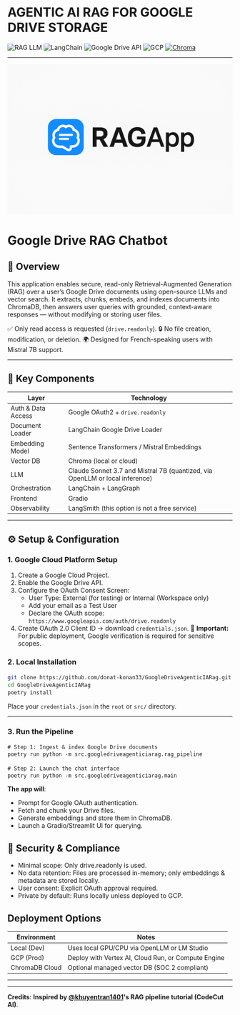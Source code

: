 # AGENTIC AI RAG FOR GOOGLE DRIVE STORAGE

![RAG LLM](https://img.shields.io/badge/RAG%20LLM-lightgrey?style=flat)
![LangChain](https://img.shields.io/badge/LangChain-4285F4?logo=google-cloud&logoColor=white&style=flat)
![Google Drive API](https://img.shields.io/badge/Google%20Drive%20API-4285F4?logo=googledrive&logoColor=white&style=flat)
![GCP](https://img.shields.io/badge/GCP--4285F4?logo=google-cloud&logoColor=white&style=flat)
[![Chroma](https://img.shields.io/badge/Chroma-1DB954?style=flat&logo=appveyor&logoColor=white)](https://www.trychroma.com)

---
![app logo](assets/images/RagApp.png)

# Google Drive RAG Chatbot

## 📌 **Overview**

This application enables secure, read-only Retrieval-Augmented Generation (RAG) over a user’s Google Drive documents using open-source LLMs and vector search.
It extracts, chunks, embeds, and indexes documents into ChromaDB, then answers user queries with grounded, context-aware responses — without modifying or storing user files.

✅ Only read access is requested (`drive.readonly`).
🔒 No file creation, modification, or deletion.
🌍 Designed for French-speaking users with Mistral 7B support.

---

## 🔧 Key Components

| Layer               | Technology |
|--------------------|------------|
| Auth & Data Access  | Google OAuth2 + `drive.readonly` |
| Document Loader     | LangChain Google Drive Loader |
| Embedding Model     | Sentence Transformers / Mistral Embeddings |
| Vector DB           | Chroma (local or cloud) |
| LLM                 | Claude Sonnet 3.7 and Mistral 7B (quantized, via OpenLLM or local inference) |
| Orchestration       | LangChain + LangGraph |
| Frontend            | Gradio
| Observability       | LangSmith (this option is not a free service)|

---

## ⚙️ Setup & Configuration

### 1. Google Cloud Platform Setup
1. Create a Google Cloud Project.
2. Enable the Google Drive API.
3. Configure the OAuth Consent Screen:
   - User Type: External (for testing) or Internal (Workspace only)
   - Add your email as a Test User
   - Declare the OAuth scope: `https://www.googleapis.com/auth/drive.readonly`
4. Create OAuth 2.0 Client ID → download `credentials.json`.
📝 **Important:** For public deployment, Google verification is required for sensitive scopes.

### 2. Local Installation
```bash
git clone https://github.com/donat-konan33/GoogleDriveAgenticIARag.git
cd GoogleDriveAgenticIARag
poetry install
```

Place your ``credentials.json`` in the ``root`` or ``src/`` directory.

---


### 3. Run the Pipeline

```
# Step 1: Ingest & index Google Drive documents
poetry run python -m src.googledriveagenticiarag.rag_pipeline

# Step 2: Launch the chat interface
poetry run python -m src.googledriveagenticiarag.main

```
**The app will**:

- Prompt for Google OAuth authentication.
- Fetch and chunk your Drive files.
- Generate embeddings and store them in ChromaDB.
- Launch a Gradio/Streamlit UI for querying.

## 🔐 Security & Compliance

- Minimal scope: Only drive.readonly is used.
- No data retention: Files are processed in-memory; only embeddings & metadata are stored locally.
- User consent: Explicit OAuth approval required.
- Private by default: Runs locally unless deployed to GCP.

## Deployment Options

| Environment  | Notes                                               |
| ------------ | --------------------------------------------------- |
| Local (Dev)  | Uses local GPU/CPU via OpenLLM or LM Studio         |
| GCP (Prod)   | Deploy with Vertex AI, Cloud Run, or Compute Engine |
| ChromaDB Cloud | Optional managed vector DB (SOC 2 compliant)        |


---
---

**Credits**: **Inspired by [@khuyentran1401](https://github.com/khuyentran1401)'s RAG pipeline tutorial (CodeCut AI)**.
